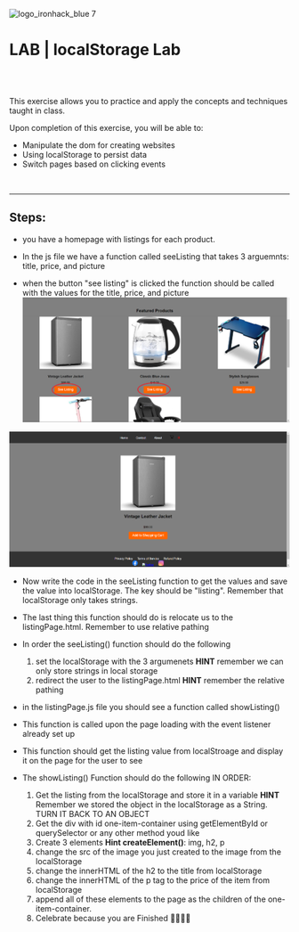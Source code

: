 ![logo_ironhack_blue 7](https://user-images.githubusercontent.com/23629340/40541063-a07a0a8a-601a-11e8-91b5-2f13e4e6b441.png)



# LAB | localStorage Lab

<br>

<br>


  This exercise allows you to practice and apply the concepts and techniques taught in class. 

  Upon completion of this exercise, you will be able to:

  - Manipulate the dom for creating websites
  - Using localStorage to persist data
  - Switch pages based on clicking events

<br>
  <hr> 

  
  ## Steps:
- you have a homepage with listings for each product.

- In the js file we have a function called seeListing that takes 3 arguemnts:
 title, price, and picture

- when the button "see listing" is clicked the function should be called with the values for the title, price, and picture
![alt text](<Screenshot 2024-06-17 220632-1.png>)

![alt text](<Screenshot 2024-06-17 220649.png>)

- Now write the code in the seeListing function to get the values and save the value into localStorage. The key should be "listing". Remember that localStorage only takes strings.


- The last thing this function should do is relocate us to the listingPage.html. Remember to use relative pathing

- In order the seeListing() function should do the following

    1. set the localStorage with the 3 argumenets **HINT** remember we can only store strings in local storage
    2. redirect the user to the listingPage.html **HINT** remember the relative pathing


- in the listingPage.js file you should see a function called showListing()

- This function is called upon the page loading with the event listener already set up

- This function should get the listing value from localStroage and display it on the page for the user to see

- The showListing() Function should do the following IN ORDER:

  1.    Get the listing from the localStorage and store it in a variable **HINT** Remember we stored the object in the localStorage as a String. TURN IT BACK TO AN OBJECT
  2.    Get the div with id one-item-container using getElementById or querySelector or any other method youd like
  3.    Create 3 elements **Hint createElement()**: img, h2, p
  4.    change the src of the image you just created to the image from the localStorage
  5.    change the innerHTML of the h2 to the title from localStorage
  6.    change the innerHTML of the p tag to the price of the item from localStorage
  7.    append all of these elements to the page as the children of the one-item-container.
  8.    Celebrate because you are Finished 🎉🥳💃🕺
